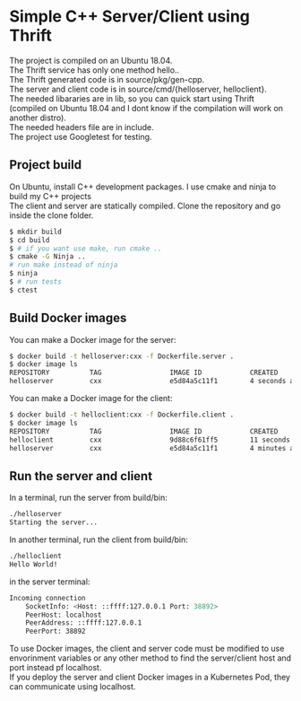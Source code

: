 # Simple C++ Server/Client using Thrift
The project is compiled on an Ubuntu 18.04.<br>
The Thrift service has only one method hello..<br>
The Thrift generated code is in source/pkg/gen-cpp.<br>
The server and client code is in source/cmd/{helloserver, helloclient}.<br>
The needed libararies are in lib, so you can quick start using Thrift (compiled on Ubuntu 18.04 and I dont know if the compilation will work on another distro).<br>
The needed headers file are in include.<br>
The project use Googletest for testing.
## Project build
On Ubuntu, install C++ development packages. I use cmake and ninja to build my C++  projects<br>
The client and server are statically compiled.
Clone the repository and go inside the clone folder.
```bash
$ mkdir build
$ cd build
$ # if you want use make, run cmake ..
$ cmake -G Ninja ..
# run make instead of ninja
$ ninja
$ # run tests
$ ctest
```
## Build Docker images
You can make a Docker image for the server:
```bash
$ docker build -t helloserver:cxx -f Dockerfile.server .
$ docker image ls
REPOSITORY          TAG                 IMAGE ID            CREATED             SIZE
helloserver         cxx                 e5d84a5c11f1        4 seconds ago       2.45MB
```
You can make a Docker image for the client:
```bash
$ docker build -t helloclient:cxx -f Dockerfile.client .
$ docker image ls
REPOSITORY          TAG                 IMAGE ID            CREATED             SIZE
helloclient         cxx                 9d88c6f61ff5        11 seconds ago      2.31MB
helloserver         cxx                 e5d84a5c11f1        4 minutes ago       2.45MB
```
## Run the server and client
In a terminal, run the server from build/bin:
```bash
./helloserver
Starting the server...
```
In another terminal, run the client from build/bin:
```bash
./helloclient
Hello World!
```
in the server terminal:
```bash
Incoming connection
	SocketInfo: <Host: ::ffff:127.0.0.1 Port: 38892>
	PeerHost: localhost
	PeerAddress: ::ffff:127.0.0.1
	PeerPort: 38892
```
To use Docker images, the client and server code must be modified to use envorinment variables or any other method to find the server/client host and port instead pf localhost.<br>
If you deploy the server and client Docker images in a Kubernetes Pod, they can communicate using localhost.

